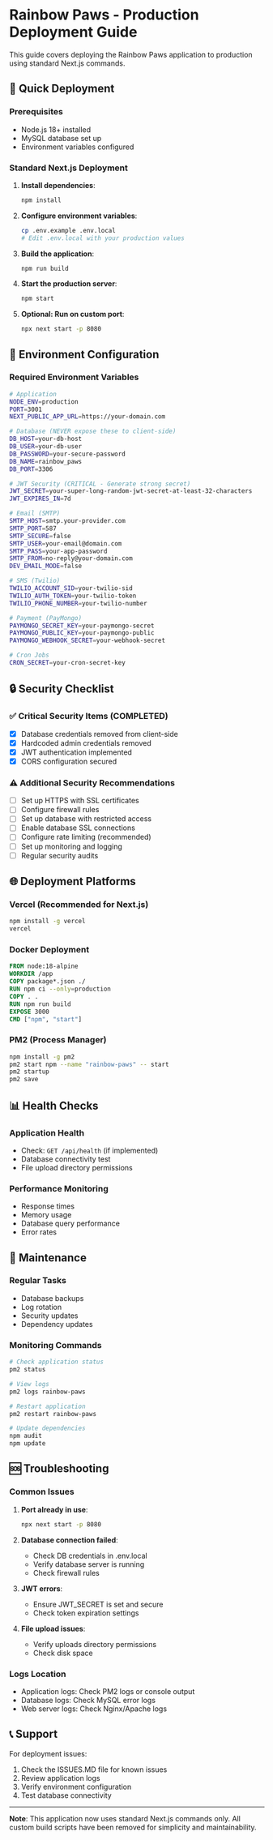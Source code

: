 # Rainbow Paws - Production Deployment Guide

This guide covers deploying the Rainbow Paws application to production using standard Next.js commands.

## 🚀 Quick Deployment

### Prerequisites
- Node.js 18+ installed
- MySQL database set up
- Environment variables configured

### Standard Next.js Deployment

1. **Install dependencies**:
   ```bash
   npm install
   ```

2. **Configure environment variables**:
   ```bash
   cp .env.example .env.local
   # Edit .env.local with your production values
   ```

3. **Build the application**:
   ```bash
   npm run build
   ```

4. **Start the production server**:
   ```bash
   npm start
   ```

5. **Optional: Run on custom port**:
   ```bash
   npx next start -p 8080
   ```

## 🔧 Environment Configuration

### Required Environment Variables

```bash
# Application
NODE_ENV=production
PORT=3001
NEXT_PUBLIC_APP_URL=https://your-domain.com

# Database (NEVER expose these to client-side)
DB_HOST=your-db-host
DB_USER=your-db-user
DB_PASSWORD=your-secure-password
DB_NAME=rainbow_paws
DB_PORT=3306

# JWT Security (CRITICAL - Generate strong secret)
JWT_SECRET=your-super-long-random-jwt-secret-at-least-32-characters
JWT_EXPIRES_IN=7d

# Email (SMTP)
SMTP_HOST=smtp.your-provider.com
SMTP_PORT=587
SMTP_SECURE=false
SMTP_USER=your-email@domain.com
SMTP_PASS=your-app-password
SMTP_FROM=no-reply@your-domain.com
DEV_EMAIL_MODE=false

# SMS (Twilio)
TWILIO_ACCOUNT_SID=your-twilio-sid
TWILIO_AUTH_TOKEN=your-twilio-token
TWILIO_PHONE_NUMBER=your-twilio-number

# Payment (PayMongo)
PAYMONGO_SECRET_KEY=your-paymongo-secret
PAYMONGO_PUBLIC_KEY=your-paymongo-public
PAYMONGO_WEBHOOK_SECRET=your-webhook-secret

# Cron Jobs
CRON_SECRET=your-cron-secret-key
```

## 🔒 Security Checklist

### ✅ Critical Security Items (COMPLETED)
- [x] Database credentials removed from client-side
- [x] Hardcoded admin credentials removed
- [x] JWT authentication implemented
- [x] CORS configuration secured

### ⚠️ Additional Security Recommendations
- [ ] Set up HTTPS with SSL certificates
- [ ] Configure firewall rules
- [ ] Set up database with restricted access
- [ ] Enable database SSL connections
- [ ] Configure rate limiting (recommended)
- [ ] Set up monitoring and logging
- [ ] Regular security audits

## 🌐 Deployment Platforms

### Vercel (Recommended for Next.js)
```bash
npm install -g vercel
vercel
```

### Docker Deployment
```dockerfile
FROM node:18-alpine
WORKDIR /app
COPY package*.json ./
RUN npm ci --only=production
COPY . .
RUN npm run build
EXPOSE 3000
CMD ["npm", "start"]
```

### PM2 (Process Manager)
```bash
npm install -g pm2
pm2 start npm --name "rainbow-paws" -- start
pm2 startup
pm2 save
```

## 📊 Health Checks

### Application Health
- Check: `GET /api/health` (if implemented)
- Database connectivity test
- File upload directory permissions

### Performance Monitoring
- Response times
- Memory usage
- Database query performance
- Error rates

## 🔄 Maintenance

### Regular Tasks
- Database backups
- Log rotation
- Security updates
- Dependency updates

### Monitoring Commands
```bash
# Check application status
pm2 status

# View logs
pm2 logs rainbow-paws

# Restart application
pm2 restart rainbow-paws

# Update dependencies
npm audit
npm update
```

## 🆘 Troubleshooting

### Common Issues

1. **Port already in use**:
   ```bash
   npx next start -p 8080
   ```

2. **Database connection failed**:
   - Check DB credentials in .env.local
   - Verify database server is running
   - Check firewall rules

3. **JWT errors**:
   - Ensure JWT_SECRET is set and secure
   - Check token expiration settings

4. **File upload issues**:
   - Verify uploads directory permissions
   - Check disk space

### Logs Location
- Application logs: Check PM2 logs or console output
- Database logs: Check MySQL error logs
- Web server logs: Check Nginx/Apache logs

## 📞 Support

For deployment issues:
1. Check the ISSUES.MD file for known issues
2. Review application logs
3. Verify environment configuration
4. Test database connectivity

---

**Note**: This application now uses standard Next.js commands only. All custom build scripts have been removed for simplicity and maintainability.

